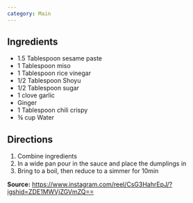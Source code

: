 ```yaml
---
category: Main
---
```


## Ingredients
 - 1.5 Tablespoon sesame paste
 - 1 Tablespoon miso
 - 1 Tablespoon rice vinegar 
 - 1/2 Tablespoon Shoyu
 - 1/2 Tablespoon sugar
 - 1 clove garlic
 - Ginger
 - 1 Tablespoon chili crispy
 - &frac34; cup Water

## Directions
1. Combine ingredients
2. In a wide pan pour in the sauce and place the dumplings in
3. Bring to a boil, then reduce to a simmer for 10min

**Source:** https://www.instagram.com/reel/CsG3HahrEpJ/?igshid=ZDE1MWVjZGVmZQ==